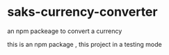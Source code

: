 # saks-currency-converter
an npm packeage to convert a currency

this is an npm package , this project in a testing mode 
